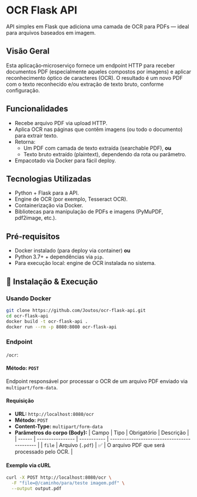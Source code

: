 # OCR Flask API  
API simples em Flask que adiciona uma camada de OCR para PDFs — ideal para arquivos baseados em imagem.

## Visão Geral  
Esta aplicação‑microserviço fornece um endpoint HTTP para receber documentos PDF (especialmente aqueles compostos por imagens) e aplicar reconhecimento óptico de caracteres (OCR). O resultado é um novo PDF com o texto reconhecido e/ou extração de texto bruto, conforme configuração.  

## Funcionalidades  
- Recebe arquivo PDF via upload HTTP.  
- Aplica OCR nas páginas que contêm imagens (ou todo o documento) para extrair texto.  
- Retorna:  
  - Um PDF com camada de texto extraída (searchable PDF), **ou**  
  - Texto bruto extraído (plaintext), dependendo da rota ou parâmetro.  
- Empacotado via Docker para fácil deploy.  

## Tecnologias Utilizadas  
- Python + Flask para a API.  
- Engine de OCR (por exemplo, Tesseract OCR).  
- Containerização via Docker.  
- Bibliotecas para manipulação de PDFs e imagens (PyMuPDF, pdf2image, etc.).  

## Pré‑requisitos  
- Docker instalado (para deploy via container) **ou**  
- Python 3.7+ + dependências via `pip`.  
- Para execução local: engine de OCR instalada no sistema.

## 🔧 Instalação & Execução  

### Usando Docker  
```bash
git clone https://github.com/Joutos/ocr-flask-api.git
cd ocr-flask-api
docker build -t ocr-flask-api .
docker run --rm -p 8080:8080 ocr-flask-api
```

### Endpoint

```/ocr```:

#### Método: `POST`
Endpoint responsável por processar o OCR de um arquivo PDF enviado via `multipart/form-data`.

#### Requisição
- **URL:** `http://localhost:8080/ocr`
- **Método:** `POST`
- **Content-Type:** `multipart/form-data`
- **Parâmetros do corpo (Body):**
  | Campo  | Tipo             | Obrigatório | Descrição                                   |
  | ------ | ---------------- | ----------- | ------------------------------------------- |
  | `file` | Arquivo (`.pdf`) | ✅           | O arquivo PDF que será processado pelo OCR. |

#### Exemplo via cURL
```bash
curl -X POST http://localhost:8080/ocr \
  -F "file=@/caminho/para/teste imagem.pdf" \
  --output output.pdf
  ```
